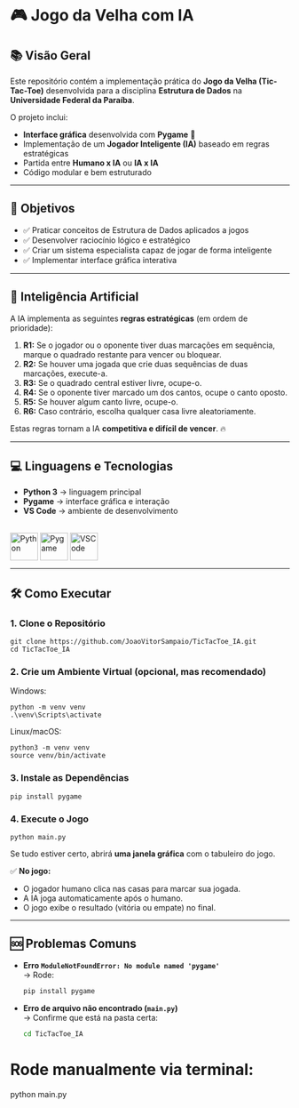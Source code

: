 # 🎮 Jogo da Velha com IA

## 📚 Visão Geral

Este repositório contém a implementação prática do **Jogo da Velha (Tic-Tac-Toe)** desenvolvida para a disciplina **Estrutura de Dados** na **Universidade Federal da Paraíba**.  

O projeto inclui:

- **Interface gráfica** desenvolvida com **Pygame** 🎨  
- Implementação de um **Jogador Inteligente (IA)** baseado em regras estratégicas  
- Partida entre **Humano x IA** ou **IA x IA**  
- Código modular e bem estruturado

---

## 🎯 Objetivos

- ✅ Praticar conceitos de Estrutura de Dados aplicados a jogos  
- ✅ Desenvolver raciocínio lógico e estratégico  
- ✅ Criar um sistema especialista capaz de jogar de forma inteligente  
- ✅ Implementar interface gráfica interativa  

---

## 🤖 Inteligência Artificial

A IA implementa as seguintes **regras estratégicas** (em ordem de prioridade):

1. **R1:** Se o jogador ou o oponente tiver duas marcações em sequência, marque o quadrado restante para vencer ou bloquear.  
2. **R2:** Se houver uma jogada que crie duas sequências de duas marcações, execute-a.  
3. **R3:** Se o quadrado central estiver livre, ocupe-o.  
4. **R4:** Se o oponente tiver marcado um dos cantos, ocupe o canto oposto.  
5. **R5:** Se houver algum canto livre, ocupe-o.  
6. **R6:** Caso contrário, escolha qualquer casa livre aleatoriamente.  

Estas regras tornam a IA **competitiva e difícil de vencer**. 🔥

---

## 💻 Linguagens e Tecnologias

- **Python 3** → linguagem principal  
- **Pygame** → interface gráfica e interação  
- **VS Code** → ambiente de desenvolvimento  

<div style="display: inline_block"><br>
  <img align="center" alt="Python" height="50" width="50" src="https://cdn.jsdelivr.net/gh/devicons/devicon/icons/python/python-original.svg" />
  <img align="center" alt="Pygame" height="50" width="50" src="![image](https://github.com/user-attachments/assets/6c905354-d3c1-4aa5-bce3-3d61b9f64572)" />
  <img align="center" alt="VSCode" height="50" width="50" src="https://cdn.jsdelivr.net/gh/devicons/devicon/icons/vscode/vscode-original.svg" />
</div>

---

## 🛠️ Como Executar

### 1. Clone o Repositório

```
git clone https://github.com/JoaoVitorSampaio/TicTacToe_IA.git
cd TicTacToe_IA
```

### 2. Crie um Ambiente Virtual (opcional, mas recomendado)

Windows:
``` 
python -m venv venv
.\venv\Scripts\activate
```

Linux/macOS: 
``` 
python3 -m venv venv
source venv/bin/activate
```

### 3. Instale as Dependências
```
pip install pygame
```

### 4. Execute o Jogo
```
python main.py
```
Se tudo estiver certo, abrirá **uma janela gráfica** com o tabuleiro do jogo.  

✅ **No jogo:**

- O jogador humano clica nas casas para marcar sua jogada.  
- A IA joga automaticamente após o humano.  
- O jogo exibe o resultado (vitória ou empate) no final.

---

## 🆘 Problemas Comuns

- **Erro `ModuleNotFoundError: No module named 'pygame'`**  
  → Rode:
  ```bash
  pip install pygame
  
- **Erro de arquivo não encontrado (`main.py`)**  
  → Confirme que está na pasta certa:
  ```bash
  cd TicTacToe_IA

# Rode manualmente via terminal:
python main.py

